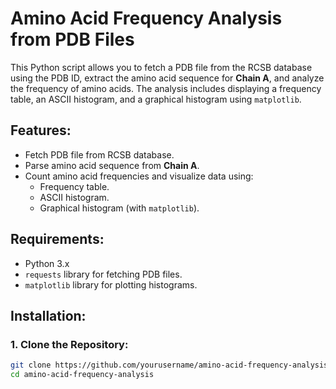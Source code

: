 # Amino Acid Frequency Analysis from PDB Files

This Python script allows you to fetch a PDB file from the RCSB database using the PDB ID, extract the amino acid sequence for **Chain A**, and analyze the frequency of amino acids. The analysis includes displaying a frequency table, an ASCII histogram, and a graphical histogram using `matplotlib`.

## Features:
- Fetch PDB file from RCSB database.
- Parse amino acid sequence from **Chain A**.
- Count amino acid frequencies and visualize data using:
  - Frequency table.
  - ASCII histogram.
  - Graphical histogram (with `matplotlib`).

## Requirements:
- Python 3.x
- `requests` library for fetching PDB files.
- `matplotlib` library for plotting histograms.

## Installation:

### 1. Clone the Repository:
```bash
git clone https://github.com/yourusername/amino-acid-frequency-analysis.git
cd amino-acid-frequency-analysis
